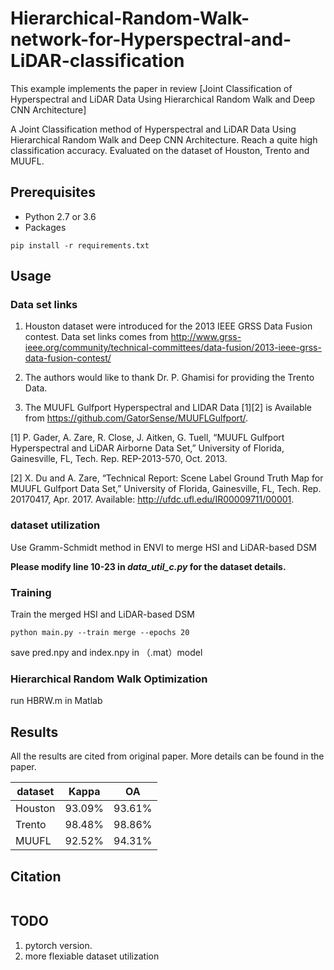# Hierarchical-Random-Walk-network-for-Hyperspectral-and-LiDAR-classification

This example implements the paper in review [Joint Classification of Hyperspectral and LiDAR Data Using Hierarchical Random Walk and Deep CNN Architecture]

A Joint Classification method of Hyperspectral and LiDAR Data Using Hierarchical Random Walk and Deep CNN Architecture. Reach a quite high classification accuracy. Evaluated on the dataset of Houston, Trento and MUUFL. 

## Prerequisites
- Python 2.7 or 3.6
- Packages
```
pip install -r requirements.txt
```

## Usage

### Data set links

1. Houston dataset were introduced for the 2013 IEEE GRSS Data Fusion contest. Data set links comes from http://www.grss-ieee.org/community/technical-committees/data-fusion/2013-ieee-grss-data-fusion-contest/

2. The authors would like to thank Dr. P. Ghamisi for providing the Trento Data. 

3. The MUUFL Gulfport Hyperspectral and LIDAR Data [1][2] is Available from https://github.com/GatorSense/MUUFLGulfport/.

[1] P. Gader, A. Zare, R. Close, J. Aitken, G. Tuell, “MUUFL Gulfport Hyperspectral and LiDAR Airborne Data Set,” University of Florida, Gainesville, FL, Tech. Rep. REP-2013-570, Oct. 2013.

[2] X. Du and A. Zare, “Technical Report: Scene Label Ground Truth Map for MUUFL Gulfport Data Set,” University of Florida, Gainesville, FL, Tech. Rep. 20170417, Apr. 2017. Available: http://ufdc.ufl.edu/IR00009711/00001.

### dataset utilization

Use Gramm-Schmidt method in ENVI to merge HSI and LiDAR-based DSM

**Please modify line 10-23 in *data_util_c.py* for the dataset details.**

### Training

Train the merged HSI and LiDAR-based DSM
```
python main.py --train merge --epochs 20 
```
save pred.npy and index.npy in （.mat）model

### Hierarchical Random Walk Optimization

run HBRW.m in Matlab 

## Results
All the results are cited from original paper. More details can be found in the paper.

| dataset  	 | Kappa | OA      |
|---------- |-------  |--------|
| Houston  | 93.09%| 93.61%|
| Trento    | 98.48%| 98.86% |
| MUUFL    | 92.52%| 94.31% |

## Citation
```

```
## TODO
1. pytorch version.
2. more flexiable dataset utilization

